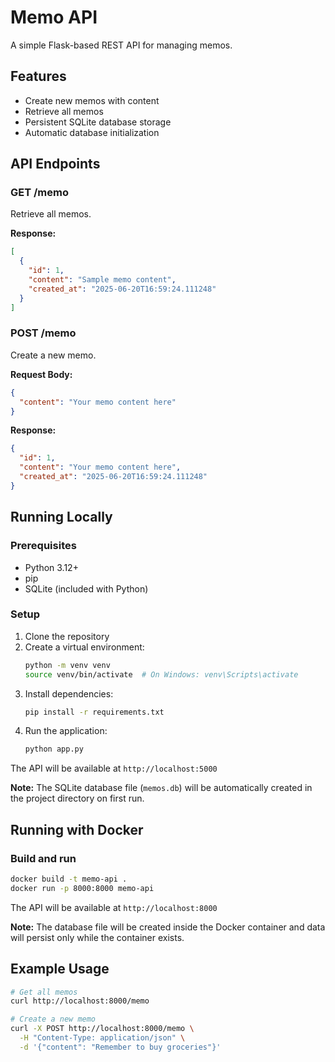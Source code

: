 # Memo API

A simple Flask-based REST API for managing memos.

## Features

- Create new memos with content
- Retrieve all memos
- Persistent SQLite database storage
- Automatic database initialization

## API Endpoints

### GET /memo
Retrieve all memos.

**Response:**
```json
[
  {
    "id": 1,
    "content": "Sample memo content",
    "created_at": "2025-06-20T16:59:24.111248"
  }
]
```

### POST /memo
Create a new memo.

**Request Body:**
```json
{
  "content": "Your memo content here"
}
```

**Response:**
```json
{
  "id": 1,
  "content": "Your memo content here",
  "created_at": "2025-06-20T16:59:24.111248"
}
```

## Running Locally

### Prerequisites
- Python 3.12+
- pip
- SQLite (included with Python)

### Setup
1. Clone the repository
2. Create a virtual environment:
   ```bash
   python -m venv venv
   source venv/bin/activate  # On Windows: venv\Scripts\activate
   ```
3. Install dependencies:
   ```bash
   pip install -r requirements.txt
   ```
4. Run the application:
   ```bash
   python app.py
   ```

The API will be available at `http://localhost:5000`

**Note:** The SQLite database file (`memos.db`) will be automatically created in the project directory on first run.

## Running with Docker

### Build and run
```bash
docker build -t memo-api .
docker run -p 8000:8000 memo-api
```

The API will be available at `http://localhost:8000`

**Note:** The database file will be created inside the Docker container and data will persist only while the container exists.

## Example Usage

```bash
# Get all memos
curl http://localhost:8000/memo

# Create a new memo
curl -X POST http://localhost:8000/memo \
  -H "Content-Type: application/json" \
  -d '{"content": "Remember to buy groceries"}'
```